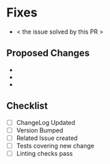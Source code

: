 # Fixes

  - < the issue solved by this PR >

## Proposed Changes

  -
  -
  -

## Checklist

- [ ] ChangeLog Updated
- [ ] Version Bumped
- [ ] Related Issue created
- [ ] Tests covering new change
- [ ] Linting checks pass
